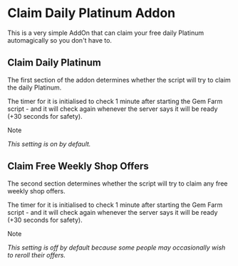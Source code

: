 # Claim Daily Platinum Addon

This is a very simple AddOn that can claim your free daily Platinum automagically so you don't have to.

## Claim Daily Platinum

The first section of the addon determines whether the script will try to claim the daily Platinum.

The timer for it is initialised to check 1 minute after starting the Gem Farm script - and it will check again whenever the server says it will be ready (+30 seconds for safety).

> [!NOTE]
> *This setting is on by default.*

## Claim Free Weekly Shop Offers

The second section determines whether the script will try to claim any free weekly shop offers.

The timer for it is initialised to check 1 minute after starting the Gem Farm script - and it will check again whenever the server says it will be ready (+30 seconds for safety).

> [!NOTE]
> *This setting is off by default because some people may occasionally wish to reroll their offers.*